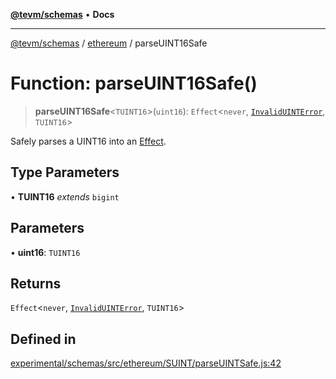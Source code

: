[**@tevm/schemas**](../../README.md) • **Docs**

***

[@tevm/schemas](../../modules.md) / [ethereum](../README.md) / parseUINT16Safe

# Function: parseUINT16Safe()

> **parseUINT16Safe**\<`TUINT16`\>(`uint16`): `Effect`\<`never`, [`InvalidUINTError`](../classes/InvalidUINTError.md), `TUINT16`\>

Safely parses a UINT16 into an [Effect](https://www.effect.website/docs/essentials/effect-type).

## Type Parameters

• **TUINT16** *extends* `bigint`

## Parameters

• **uint16**: `TUINT16`

## Returns

`Effect`\<`never`, [`InvalidUINTError`](../classes/InvalidUINTError.md), `TUINT16`\>

## Defined in

[experimental/schemas/src/ethereum/SUINT/parseUINTSafe.js:42](https://github.com/evmts/tevm-monorepo/blob/main/experimental/schemas/src/ethereum/SUINT/parseUINTSafe.js#L42)
